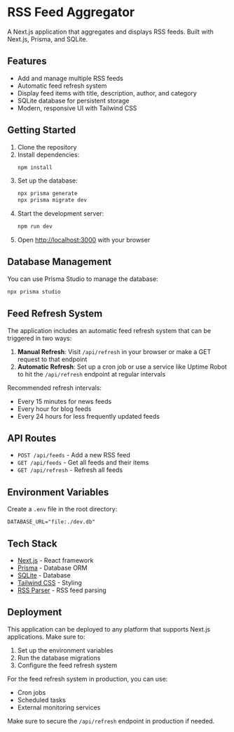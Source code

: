 # RSS Feed Aggregator

A Next.js application that aggregates and displays RSS feeds. Built with Next.js, Prisma, and SQLite.

## Features

- Add and manage multiple RSS feeds
- Automatic feed refresh system
- Display feed items with title, description, author, and category
- SQLite database for persistent storage
- Modern, responsive UI with Tailwind CSS

## Getting Started

1. Clone the repository
2. Install dependencies:
   ```bash
   npm install
   ```
3. Set up the database:
   ```bash
   npx prisma generate
   npx prisma migrate dev
   ```
4. Start the development server:
   ```bash
   npm run dev
   ```
5. Open [http://localhost:3000](http://localhost:3000) with your browser

## Database Management

You can use Prisma Studio to manage the database:
```bash
npx prisma studio
```

## Feed Refresh System

The application includes an automatic feed refresh system that can be triggered in two ways:

1. **Manual Refresh**: Visit `/api/refresh` in your browser or make a GET request to that endpoint
2. **Automatic Refresh**: Set up a cron job or use a service like Uptime Robot to hit the `/api/refresh` endpoint at regular intervals

Recommended refresh intervals:
- Every 15 minutes for news feeds
- Every hour for blog feeds
- Every 24 hours for less frequently updated feeds

## API Routes

- `POST /api/feeds` - Add a new RSS feed
- `GET /api/feeds` - Get all feeds and their items
- `GET /api/refresh` - Refresh all feeds

## Environment Variables

Create a `.env` file in the root directory:
```env
DATABASE_URL="file:./dev.db"
```

## Tech Stack

- [Next.js](https://nextjs.org) - React framework
- [Prisma](https://www.prisma.io) - Database ORM
- [SQLite](https://www.sqlite.org) - Database
- [Tailwind CSS](https://tailwindcss.com) - Styling
- [RSS Parser](https://www.npmjs.com/package/rss-parser) - RSS feed parsing

## Deployment

This application can be deployed to any platform that supports Next.js applications. Make sure to:

1. Set up the environment variables
2. Run the database migrations
3. Configure the feed refresh system

For the feed refresh system in production, you can use:
- Cron jobs
- Scheduled tasks
- External monitoring services

Make sure to secure the `/api/refresh` endpoint in production if needed.
